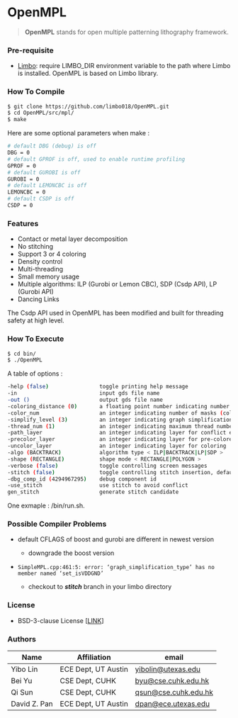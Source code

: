 # OpenMPL

> **OpenMPL** stands for open multiple patterning lithography framework.
### Pre-requisite

- [Limbo](https://github.com/limbo018/Limbo): require LIMBO_DIR environment variable to the path where Limbo is installed. OpenMPL is based on Limbo library.

### How To Compile

```bash
$ git clone https://github.com/limbo018/OpenMPL.git
$ cd OpenMPL/src/mpl/
$ make
```
Here are some optional parameters when make :

```bash
# default DBG (debug) is off
DBG = 0
# default GPROF is off, used to enable runtime profiling
GPROF = 0
# default GUROBI is off 
GUROBI = 0
# default LEMONCBC is off 
LEMONCBC = 0
# default CSDP is off 
CSDP = 0
```

### Features
 * Contact or metal layer decomposition 
 * No stitching
 * Support 3 or 4 coloring 
 * Density control
 * Multi-threading
 * Small memory usage
 * Multiple algorithms: 
     ILP (Gurobi or Lemon CBC), 
     SDP (Csdp API), 
     LP  (Gurobi API)
 * Dancing Links

The Csdp API used in OpenMPL has been modified and built for threading safety at high level. 

### How To Execute

```bash
$ cd bin/
$ ./OpenMPL
```

A table of options :

```bash
-help (false)                toggle printing help message
-in                          input gds file name
-out ()                      output gds file name
-coloring_distance (0)       a floating point number indicating number of coloring distance in nanometer
-color_num                   an integer indicating number of masks (colors) < 3|4 >
-simplify_level (3)          an integer indicating graph simplification level < 0|1|2|3 >
-thread_num (1)              an integer indicating maximum thread number
-path_layer                  an integer indicating layer for conflict edges
-precolor_layer              an integer indicating layer for pre-colored patterns
-uncolor_layer               an integer indicating layer for coloring
-algo (BACKTRACK)            algorithm type < ILP|BACKTRACK|LP|SDP >
-shape (RECTANGLE)           shape mode < RECTANGLE|POLYGON >
-verbose (false)             toggle controlling screen messages
-stitch (false)              toggle controlling stitch insertion, default is false
-dbg_comp_id (4294967295)    debug component id
-use_stitch 				 use stitch to avoid conflict
gen_stitch					 generate stitch candidate
```

One exmaple : /bin/run.sh.

### Possible Compiler Problems

+ default CFLAGS of boost and gurobi are different in newest version
  + downgrade the boost version

+ ```
  SimpleMPL.cpp:461:5: error: ‘graph_simplification_type’ has no member named ‘set_isVDDGND’
  ```

  + checkout to ***stitch*** branch in your limbo directory

### License

- BSD-3-clause License [[LINK](https://github.com/limbo018/OpenMPL/blob/master/LICENSE)]

### Authors

| Name         | Affiliation         | email                                                     |
| ------------ | ------------------- | --------------------------------------------------------- |
| Yibo Lin     | ECE Dept, UT Austin | [yibolin@utexas.edu](mailto:yibolin@utexas.edu) |
| Bei Yu       | CSE Dept, CUHK      | [byu@cse.cuhk.edu.hk](mailto:byu@cse.cuhk.edu.hk)         |
| Qi Sun       | CSE Dept, CUHK      | [qsun@cse.cuhk.edu.hk](mailto:qsun@cse.cuhk.edu.hk)       |
| David Z. Pan | ECE Dept, UT Austin | [dpan@ece.utexas.edu](mailto:dpan@ece.utexas.edu)         |


